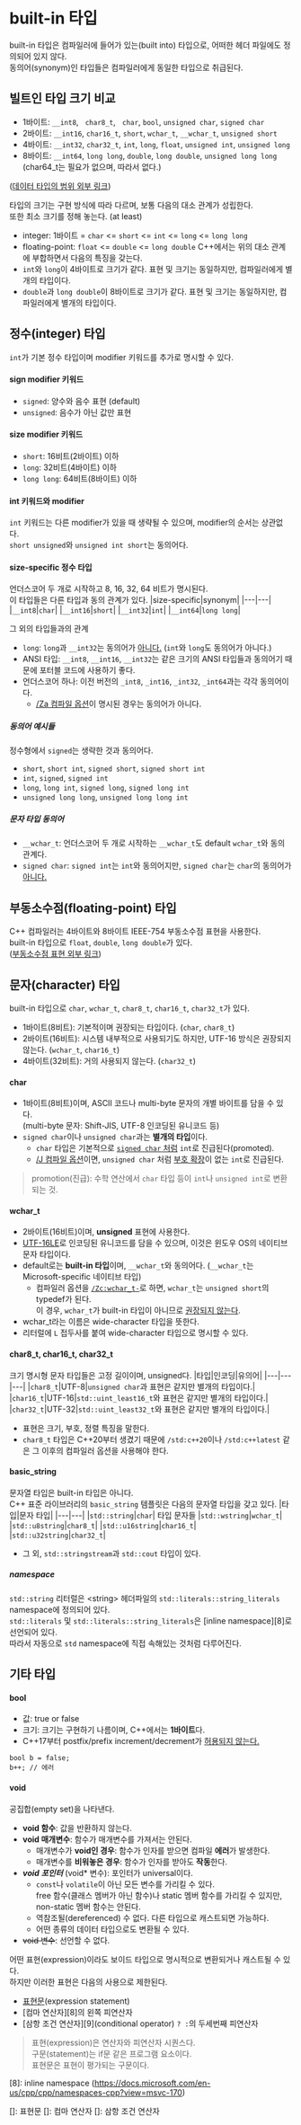# built-in 타입
built-in 타입은 컴파일러에 들어가 있는(built into) 타입으로, 어떠한 헤더 파일에도 정의되어 있지 않다.  
동의어(synonym)인 타입들은 컴파일러에게 동일한 타입으로 취급된다.
## 빌트인 타입 크기 비교
- 1바이트: `__int8`, &nbsp; `char8_t`, &nbsp; `char`, `bool`, `unsigned char`, `signed char`
- 2바이트: `__int16`, `char16_t`, `short`, `wchar_t`, `__wchar_t`, `unsigned short`
- 4바이트: `__int32`, `char32_t`, `int`, `long`, `float`, `unsigned int`, `unsigned long`
- 8바이트: `__int64`, `long long`, `double`, `long double`, `unsigned long long`  
(char64_t는 필요가 없으며, 따라서 없다.)

([데이터 타입의 범위 외부 링크][1])

타입의 크기는 구현 방식에 따라 다르며, 보통 다음의 대소 관계가 성립한다.  
또한 최소 크기를 정해 놓는다. (at least)
- integer: 1바이트 = `char` <= `short` <= `int` <= `long` <= `long long`
- floating-point: `float` <= `double` <= `long double`
C++에서는 위의 대소 관계에 부합하면서 다음의 특징을 갖는다.
- `int`와 `long`이 4바이트로 크기가 같다. 표현 및 크기는 동일하지만, 컴파일러에게 별개의 타입이다.
- `double`과 `long double`이 8바이트로 크기가 같다. 표현 및 크기는 동일하지만, 컴파일러에게 별개의 타입이다.

## 정수(integer) 타입
`int`가 기본 정수 타입이며 modifier 키워드를 추가로 명시할 수 있다.
#### sign modifier 키워드
- `signed`: 양수와 음수 표현 (default)
- `unsigned`: 음수가 아닌 값만 표현
#### size modifier 키워드
- `short`: 16비트(2바이트) 이하
- `long`: 32비트(4바이트) 이하
- `long long`: 64비트(8바이트) 이하
#### int 키워드와 modifier
`int` 키워드는 다른 modifier가 있을 때 생략될 수 있으며, modifier의 순서는 상관없다.  
`short unsigned`와 `unsigned int short`는 동의어다.  
#### size-specific 정수 타입
언더스코어 두 개로 시작하고 8, 16, 32, 64 비트가 명시된다.<br>
이 타입들은 다른 타입과 동의 관계가 있다.
|size-specific|synonym|
|---|---|
|`__int8`|`char`|
|`__int16`|`short`|
|`__int32`|`int`|
|`__int64`|`long long`|

그 외의 타입들과의 관계
- `long`: `long`과 `__int32`는 동의어가 <ins>아니다.</ins> (`int`와 `long`도 동의어가 아니다.)
- ANSI 타입: `__int8`, `__int16`, `__int32`는 같은 크기의 ANSI 타입들과 동의어기 때문에 포터블 코드에 사용하기 좋다.
- 언더스코어 하나: 이전 버전의 `_int8`, `_int16`, `_int32`, `_int64`과는 각각 동의어이다.
  - [/Za 컴파일 옵션][2]이 명시된 경우는 동의어가 아니다.
##### 동의어 예시들
정수형에서 `signed`는 생략한 것과 동의어다.
- `short`, `short int`, `signed short`, `signed short int`
- `int`, `signed`, `signed int`
- `long`, `long int`, `signed long`, `signed long int`
- `unsigned long long`, `unsigned long long int`
##### 문자 타입 동의어
- `__wchar_t`: 언더스코어 두 개로 시작하는 `__wchar_t`도 default `wchar_t`와 동의 관계다.
- `signed char`: `signed int`는 `int`와 동의어지만, `signed char`는 `char`의 동의어가 <ins>아니다.</ins>

## 부동소수점(floating-point) 타입
C++ 컴파일러는 4바이트와 8바이트 IEEE-754 부동소수점 표현을 사용한다.<br>
built-in 타입으로 `float`, `double`, `long double`가 있다.<br>
([부동소수점 표현 외부 링크][3])

## 문자(character) 타입
built-in 타입으로 `char`, `wchar_t`, `char8_t`, `char16_t`, `char32_t`가 있다.
- 1바이트(8비트): 기본적이며 권장되는 타입이다. (`char`, `char8_t`)
- 2바이트(16비트): 시스템 내부적으로 사용되기도 하지만,  UTF-16 방식은 권장되지 않는다. (`wchar_t`, `char16_t`)
- 4바이트(32비트): 거의 사용되지 않는다. (`char32_t`)
#### char
- 1바이트(8비트)이며, ASCII 코드나 multi-byte 문자의 개별 바이트를 담을 수 있다.<br>
(multi-byte 문자: Shift-JIS, UTF-8 인코딩된 유니코드 등)
- `signed char`이나 `unsigned char`과는 **별개의 타입**이다.
  - `char` 타입은 기본적으로 <ins>`signed char` 처럼</ins> `int`로 진급된다(promoted).
  - [/J 컴파일 옵션][4]이면, `unsigned char` 처럼 [부호 확장][5]이 없는 `int`로 진급된다.

> promotion(진급): 수학 연산에서 `char` 타입 등이 `int`나 `unsigned int`로 변환되는 것.
#### wchar_t
- 2바이트(16비트)이며, **unsigned** 표현에 사용한다.
- [UTF-16LE][6]로 인코딩된 유니코드를 담을 수 있으며, 이것은 윈도우 OS의 네이티브 문자 타입이다.
- default로는 **built-in 타입**이며, `__wchar_t`와 동의어다. (`__wchar_t`는 Microsoft-specific 네이티브 타입)
  - 컴파일러 옵션을 [`/Zc:wchar_t-`][7]로 하면, `wchar_t`는 `unsigned short`의 typedef가 된다.<br>
  이 경우, `wchar_t`가 built-in 타입이 아니므로 <ins>권장되지 않는다</ins>.
- wchar_t라는 이름은 wide-character 타입을 뜻한다.
- 리터럴에 `L` 접두사를 붙여 wide-character 타입으로 명시할 수 있다.
#### char8_t, char16_t, char32_t
크기 명시형 문자 타입들은 고정 길이이며, unsigned다.
|타입|인코딩|유의어|
|---|---|---|
|`char8_t`|UTF-8|`unsigned char`과 표현은 같지만 별개의 타입이다.|
|`char16_t`|UTF-16|`std::uint_least16_t`와 표현은 같지만 별개의 타입이다.|
|`char32_t`|UTF-32|`std::uint_least32_t`와 표현은 같지만 별개의 타입이다.|
- 표현은 크기, 부호, 정렬 특징을 말한다.
- `char8_t` 타입은 C++20부터 생겼기 때문에 `/std:c++20`이나 `/std:c++latest` 같은 그 이후의 컴파일러 옵션을 사용해야 한다.
#### basic_string
문자열 타입은 built-in 타입은 아니다.<br>
C++ 표준 라이브러리의 `basic_string` 템플릿은 다음의 문자열 타입을 갖고 있다.
|타입|문자 타입|
|---|---|
|`std::string`|`char`| 타입 문자들
|`std::wstring`|`wchar_t`|
|`std::u8string`|`char8_t`|
|`std::u16string`|`char16_t`|
|`std::u32string`|`char32_t`|
- 그 외, `std::stringstream`과 `std::cout` 타입이 있다.
##### namespace
`std::string` 리터럴은 \<string\> 헤더파일의 `std::literals::string_literals` namespace에 정의되어 있다.<br>
`std::literals` 및 `std::literals::string_literals`은 [inline namespace][8]로 선언되어 있다.<br>
따라서 자동으로 `std` namespace에 직접 속해있는 것처럼 다루어진다.

## 기타 타입
#### bool
- 값: true or false
- 크기: 크기는 구현하기 나름이며, C++에서는 **1바이트**다.
- C++17부터 postfix/prefix increment/decrement가 <ins>허용되지 않는다.</ins>
```
bool b = false;
b++; // 에러
```

#### void
공집합(empty set)을 나타낸다.
- **void 함수**: 값을 반환하지 않는다.
- **void 매개변수**: 함수가 매개변수를 가져서는 안된다.
  - 매개변수가 **void인 경우**: 함수가 인자를 받으면 컴파일 **에러**가 발생한다.
  - 매개변수를 **비워놓은 경우**: 함수가 인자를 받아도 **작동**한다.
- ***void 포인터*** (void* 변수): 포인터가 universal이다.
  - `const`나 `volatile`이 아닌 모든 변수를 가리킬 수 있다.  
  free 함수(클래스 멤버가 아닌 함수)나 static 멤버 함수를 가리킬 수 있지만, non-static 멤버 함수는 안된다.
  - 역참조될(dereferenced) 수 없다. 다른 타입으로 캐스트되면 가능하다.
  - 어떤 종류의 데이터 타입으로도 변환될 수 있다.
- ~~void 변수~~: 선언할 수 없다.

어떤 표현(expression)이라도 보이드 타입으로 명시적으로 변환되거나 캐스트될 수 있다.  
하지만 이러한 표현은 다음의 사용으로 제한된다.
- [표현문][7](expression statement)
- [컴마 연산자][8]의 왼쪽 피연산자
- [삼항 조건 연산자][9](conditional operator) `? :`의 두세번째 피연산자
> 표현(expression)은 연산자와 피연산자 시퀀스다.  
> 구문(statement)는 if문 같은 프로그램 요소이다.  
> 표현문은 표현이 평가되는 구문이다.


[1]: https://docs.microsoft.com/en-us/cpp/cpp/data-type-ranges?view=msvc-170
[2]: https://github.com/ipari3/cpp/blob/main/theoretical/Compiler%20Options.md#za
[3]: https://docs.microsoft.com/en-us/cpp/build/ieee-floating-point-representation?view=msvc-170
[4]: https://github.com/ipari3/cpp/blob/main/theoretical/Compiler%20Options.md#j
[5]: https://github.com/ipari3/cpp/blob/main/theoretical/Numeric%20Manipulation.md#sign-extension
[6]: https://github.com/ipari3/cpp/blob/main/theoretical/Character%20Encoding.md#utf-16
[7]: https://github.com/ipari3/cpp/blob/main/theoretical/Compiler%20Options.md#zcwchar_t
[8]: inline namespace
(https://docs.microsoft.com/en-us/cpp/cpp/namespaces-cpp?view=msvc-170)

[]: 표현문
[]: 컴마 연산자
[]: 삼항 조건 연산자
